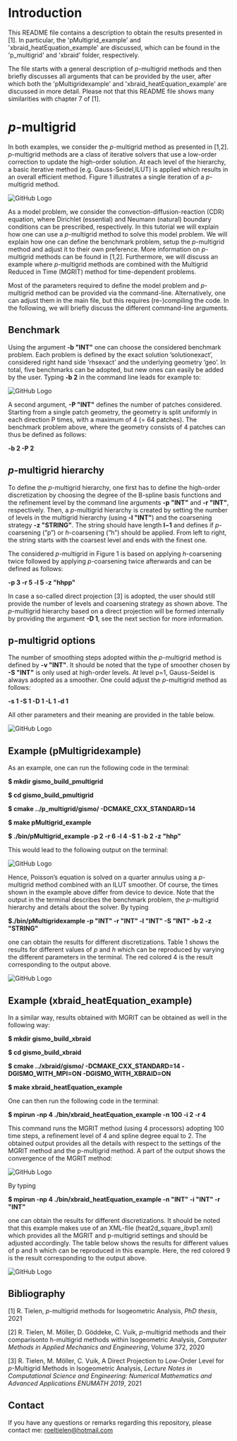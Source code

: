# Introduction
 
This README file contains a description to obtain the results presented in [1]. In particular, the 'pMultigrid_example' and 'xbraid_heatEquation_example' are discussed, which can be found in the 'p_multigrid' and 'xbraid' folder, respectively.  

The file starts with a general description of *p*-multigrid methods and then briefly discusses all arguments that can be provided by the user, after which both the 'pMultigridexample' and 'xbraid_heatEquation_example' are discussed in more detail. Please not that this README file shows many similarities with chapter 7 of [1].

# *p*-multigrid
In both examples, we consider the *p*-multigrid method as presented in [1,2]. *p*-multigrid methods are a class of iterative solvers that use a low-order correction to update the high-order solution.  At each level of the hierarchy, a basic iterative method (e.g.  Gauss-Seidel,ILUT) is applied which results in an overall efficient method.  Figure 1 illustrates a single iteration of a *p*-multigrid method.
 
![GitHub Logo](images/p_multigrid.png)
 
As a model problem, we consider the convection-diffusion-reaction (CDR) equation, where  Dirichlet  (essential)  and  Neumann  (natural)  boundary  conditions  can be prescribed, respectively. In this tutorial we will explain how one can use a *p*-multigrid method to solve this model problem. We will explain how one can define the benchmark problem, setup the *p*-multigrid method and adjust it to their own preference. More information on *p*-multigrid methods can be found in [1,2]. Furthermore, we will discuss an example where *p*-multigrid methods are combined with the Multigrid Reduced in Time (MGRIT) method for time-dependent problems. 
 
Most of the parameters required to define the model problem and *p*-multigrid method can be provided via the command-line. Alternatively, one can adjust them in the main file, but this requires (re-)compiling the code. In the following, we will briefly discuss the different command-line arguments.
 
## Benchmark
 
Using the argument **-b "INT"** one can choose the considered benchmark problem.  Each problem  is  defined  by  the  exact  solution  ’solutionexact’,  considered  right  hand  side ’rhsexact’ and the underlying geometry ’geo’.  In total, five benchmarks can be adopted, but new ones can easily be added by the user. Typing **-b 2** in the command line leads for example to:
  
![GitHub Logo](images/code.png)
 
A  second  argument, **-P "INT"** defines  the  number  of  patches  considered. Starting from a single patch geometry, the geometry is split uniformly in each direction P times, with a maximum of 4 (= 64 patches). The benchmark problem above, where the geometry consists of 4 patches can thus be defined as follows:
  
 **-b 2 -P 2**
 
## *p*-multigrid hierarchy
  
To define the *p*-multigrid hierarchy, one first has to define the high-order discretization by choosing the degree of the B-spline basis functions and the refinement level by the command line arguments **-p "INT"** and **-r "INT"**, respectively. Then, a *p*-multigrid hierarchy is created by setting the number of levels in the multigrid hierarchy (using **-l "INT"**) and the coarsening strategy **-z "STRING"**. The string should have length **l−1** and defines if *p*-coarsening (”p”) or *h*-coarsening (”h”) should be applied. From left to right, the string starts with the coarsest level and ends with the finest one. 
  
The considered *p*-multigrid in Figure 1 is based on applying *h*-coarsening twice followed by applying *p*-coarsening twice afterwards and can be defined as follows:
  
**-p 3 -r 5 -l 5 -z "hhpp"**
  
In case a so-called direct projection [3] is adopted, the user should still provide the number  of  levels  and  coarsening  strategy  as  shown  above. The *p*-multigrid  hierarchy based on a direct projection will be formed internally by providing the argument **-D 1**, see the next section for more information. 
  
## p-multigrid options
 
The number of smoothing steps adopted within the *p*-multigrid method is defined by **-v "INT"**. It should be noted that the type of smoother chosen by **-S "INT"** is only used at high-order levels. At level p=1, Gauss-Seidel is always adopted as a smoother. One could adjust the *p*-multigrid method as follows:
  
**-s 1 -S 1 -D 1 -L 1 -d 1**
  
All other parameters and their meaning are provided in the table below.
 
  ![GitHub Logo](images/table.png)
  
## Example (pMultigridexample)
  
As an example, one can run the following code in the terminal:

**$ mkdir gismo_build_pmultigrid**

**$ cd gismo_build_pmultigrid**

**$ cmake ../p_multigrid/gismo/ -DCMAKE_CXX_STANDARD=14**

**$ make pMultigrid_example**
 
**$ ./bin/pMultigrid_example -p 2 -r 6 -l 4 -S 1 -b 2 -z "hhp"**
  
This would lead to the following output on the terminal:
  
![GitHub Logo](images/output.png)
  
Hence, Poisson’s equation is solved on a quarter annulus using a *p*-multigrid method combined with an ILUT  smoother. Of course, the times shown in the example  above differ from device to device. Note that the output in the terminal describes the benchmark problem, the *p*-multigrid hierarchy and details about the solver. By typing
  
**$./bin/pMultigridexample -p "INT" -r "INT" -l "INT" -S "INT" -b 2 -z "STRING"**
  
one can obtain the results for different discretizations. Table 1 shows the results for different values of *p* and *h* which can be reproduced by varying the different parameters in the terminal. The red colored 4 is the result corresponding to the output above.
  
 ![GitHub Logo](images/results.png)
 
 
## Example (xbraid_heatEquation_example)

In a similar way, results obtained with MGRIT can be obtained as well in the following way:

**$ mkdir gismo_build_xbraid**

**$ cd gismo_build_xbraid**

**$ cmake ../xbraid/gismo/ -DCMAKE_CXX_STANDARD=14 -DGISMO_WITH_MPI=ON -DGISMO_WITH_XBRAID=ON**

**$ make xbraid_heatEquation_example**

One can then run the following code in the terminal:

**$ mpirun -np 4 ./bin/xbraid_heatEquation_example -n 100 -i 2 -r 4**

This command runs the MGRIT method (using 4 processors) adopting 100 time steps, a refinement level of 4 and spline degree equal to 2. The obtained output provides all the details with respect to the settings of the MGRIT method and the p-multigrid method. A part of the output shows the convergence of the MGRIT method:

![GitHub Logo](images/output2.png)

By typing

**$ mpirun -np 4 ./bin/xbraid_heatEquation_example -n "INT" -i "INT" -r "INT"**

one can obtain the results for different discretizations. It should be noted that this example makes use of an XML-file (heat2d_square_ibvp1.xml) which provides all the MGRIT and p-multigrid settings and should be adjusted accordingly. The table below shows the results for different values of p and h which can be reproduced in this example. Here, the red colored 9 is the result corresponding to the output above.

![GitHub Logo](images/results2.png)

 ## Bibliography

 [1]  R. Tielen, *p*-multigrid methods for Isogeometric Analysis, *PhD thesis*, 2021

 [2]  R. Tielen, M. M&ouml;ller, D. G&ouml;ddeke, C. Vuik, *p*-multigrid methods and their comparisonto h-multigrid methods within Isogeometric Analysis, *Computer Methods in Applied Mechanics and Engineering*, Volume 372, 2020
 
 [3]  R. Tielen, M. M&ouml;ller, C. Vuik, A Direct Projection to Low-Order Level for *p*-Multigrid Methods in Isogeometric Analysis, *Lecture  Notes  in  Computational Science and Engineering: Numerical Mathematics and Advanced Applications ENUMATH 2019*, 2021
  
## Contact 
If you have any questions or remarks regarding this repository, please contact me: roeltielen@hotmail.com
 

